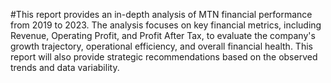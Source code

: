 #This report provides an in-depth analysis of MTN financial performance from 2019 to 2023. The analysis focuses on key
financial metrics, including Revenue, Operating Profit, and Profit After Tax, to evaluate the company's growth trajectory,
operational efficiency, and overall financial health. This report will also provide strategic recommendations based on the
observed trends and data variability.
